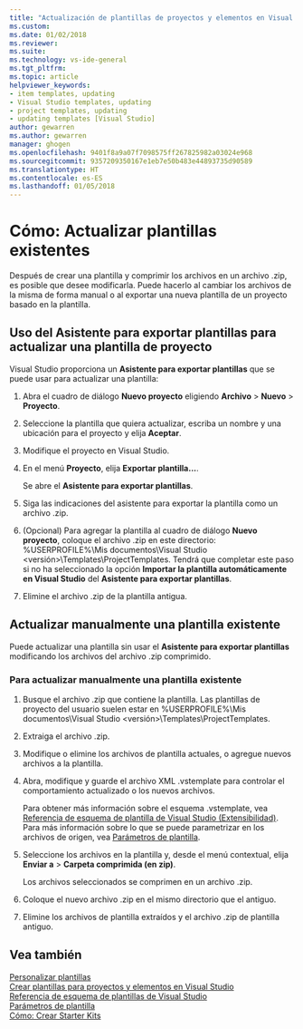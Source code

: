 ```yaml
---
title: "Actualización de plantillas de proyectos y elementos en Visual Studio | Microsoft Docs"
ms.custom: 
ms.date: 01/02/2018
ms.reviewer: 
ms.suite: 
ms.technology: vs-ide-general
ms.tgt_pltfrm: 
ms.topic: article
helpviewer_keywords:
- item templates, updating
- Visual Studio templates, updating
- project templates, updating
- updating templates [Visual Studio]
author: gewarren
ms.author: gewarren
manager: ghogen
ms.openlocfilehash: 9401f8a9a07f7098575ff267825982a03024e968
ms.sourcegitcommit: 9357209350167e1eb7e50b483e44893735d90589
ms.translationtype: HT
ms.contentlocale: es-ES
ms.lasthandoff: 01/05/2018
---
```

# <a name="how-to-update-existing-templates"></a>Cómo: Actualizar plantillas existentes

Después de crear una plantilla y comprimir los archivos en un archivo .zip, es posible que desee modificarla. Puede hacerlo al cambiar los archivos de la misma de forma manual o al exportar una nueva plantilla de un proyecto basado en la plantilla.

## <a name="using-the-export-template-wizard-to-update-an-existing-project-template"></a>Uso del Asistente para exportar plantillas para actualizar una plantilla de proyecto

Visual Studio proporciona un **Asistente para exportar plantillas** que se puede usar para actualizar una plantilla:

1. Abra el cuadro de diálogo **Nuevo proyecto** eligiendo **Archivo** > **Nuevo** > **Proyecto**.

1. Seleccione la plantilla que quiera actualizar, escriba un nombre y una ubicación para el proyecto y elija **Aceptar**.

1. Modifique el proyecto en Visual Studio.

1. En el menú **Proyecto**, elija **Exportar plantilla...**.

    Se abre el **Asistente para exportar plantillas**.

1. Siga las indicaciones del asistente para exportar la plantilla como un archivo .zip.

1. (Opcional) Para agregar la plantilla al cuadro de diálogo **Nuevo proyecto**, coloque el archivo .zip en este directorio: %USERPROFILE%\Mis documentos\Visual Studio \<versión\>\Templates\ProjectTemplates. Tendrá que completar este paso si no ha seleccionado la opción **Importar la plantilla automáticamente en Visual Studio** del **Asistente para exportar plantillas**.

1. Elimine el archivo .zip de la plantilla antigua.

## <a name="manually-updating-an-existing-template"></a>Actualizar manualmente una plantilla existente

Puede actualizar una plantilla sin usar el **Asistente para exportar plantillas** modificando los archivos del archivo .zip comprimido.

### <a name="to-manually-update-an-existing-template"></a>Para actualizar manualmente una plantilla existente

1. Busque el archivo .zip que contiene la plantilla. Las plantillas de proyecto del usuario suelen estar en %USERPROFILE%\Mis documentos\Visual Studio \<versión\>\Templates\ProjectTemplates.

1. Extraiga el archivo .zip.

1. Modifique o elimine los archivos de plantilla actuales, o agregue nuevos archivos a la plantilla.

1. Abra, modifique y guarde el archivo XML .vstemplate para controlar el comportamiento actualizado o los nuevos archivos.

    Para obtener más información sobre el esquema .vstemplate, vea [Referencia de esquema de plantilla de Visual Studio (Extensibilidad)](../extensibility/visual-studio-template-schema-reference.md). Para más información sobre lo que se puede parametrizar en los archivos de origen, vea [Parámetros de plantilla](../ide/template-parameters.md).

1. Seleccione los archivos en la plantilla y, desde el menú contextual, elija **Enviar a** > **Carpeta comprimida (en zip)**.

    Los archivos seleccionados se comprimen en un archivo .zip.

1. Coloque el nuevo archivo .zip en el mismo directorio que el antiguo.

1. Elimine los archivos de plantilla extraídos y el archivo .zip de plantilla antiguo.

## <a name="see-also"></a>Vea también

[Personalizar plantillas](../ide/customizing-project-and-item-templates.md)  
[Crear plantillas para proyectos y elementos en Visual Studio](../ide/creating-project-and-item-templates.md)  
[Referencia de esquema de plantillas de Visual Studio](../extensibility/visual-studio-template-schema-reference.md)  
[Parámetros de plantilla](../ide/template-parameters.md)  
[Cómo: Crear Starter Kits](../ide/how-to-create-starter-kits.md)